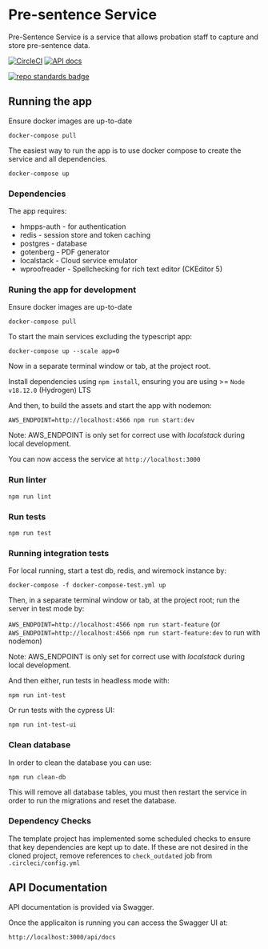 # Pre-sentence Service

Pre-Sentence Service is a service that allows probation staff to capture and store pre-sentence data. 

[![CircleCI](https://circleci.com/gh/ministryofjustice/pre-sentence-service/tree/main.svg?style=svg)](https://circleci.com/gh/ministryofjustice/pre-sentence-service)
[![API docs](https://img.shields.io/badge/API_docs_-view-85EA2D.svg?logo=swagger)](https://pre-sentence-service-dev.hmpps.service.justice.gov.uk/api/docs)

[![repo standards badge](https://img.shields.io/badge/dynamic/json?color=blue&style=for-the-badge&logo=github&label=MoJ%20Compliant&query=%24.result&url=https%3A%2F%2Foperations-engineering-reports.cloud-platform.service.justice.gov.uk%2Fapi%2Fv1%2Fcompliant_public_repositories%2Fpre-sentence-service)](https://operations-engineering-reports.cloud-platform.service.justice.gov.uk/public-github-repositories.html#pre-sentence-service "Link to report")

## Running the app
Ensure docker images are up-to-date

`docker-compose pull`

The easiest way to run the app is to use docker compose to create the service and all dependencies.

`docker-compose up`

### Dependencies
The app requires: 
* hmpps-auth - for authentication
* redis - session store and token caching
* postgres - database
* gotenberg - PDF generator
* localstack - Cloud service emulator
* wproofreader - Spellchecking for rich text editor (CKEditor 5)

### Runing the app for development

Ensure docker images are up-to-date

`docker-compose pull`

To start the main services excluding the typescript app: 

`docker-compose up --scale app=0`

Now in a separate terminal window or tab, at the project root.

Install dependencies using `npm install`, ensuring you are using >= `Node v18.12.0` (Hydrogen) LTS

And then, to build the assets and start the app with nodemon:

`AWS_ENDPOINT=http://localhost:4566 npm run start:dev`

Note: AWS_ENDPOINT is only set for correct use with _localstack_ during local development.

You can now access the service at `http://localhost:3000`

### Run linter

`npm run lint`

### Run tests

`npm run test`

### Running integration tests

For local running, start a test db, redis, and wiremock instance by:

`docker-compose -f docker-compose-test.yml up`

Then, in a separate terminal window or tab, at the project root; run the server in test mode by:

`AWS_ENDPOINT=http://localhost:4566 npm run start-feature` (or `AWS_ENDPOINT=http://localhost:4566 npm run start-feature:dev` to run with nodemon)

Note: AWS_ENDPOINT is only set for correct use with _localstack_ during local development.

And then either, run tests in headless mode with:

`npm run int-test`
 
Or run tests with the cypress UI:

`npm run int-test-ui`

### Clean database

In order to clean the database you can use:

`npm run clean-db`

This will remove all database tables, you must then restart the service in order to run the migrations and reset the database. 

### Dependency Checks

The template project has implemented some scheduled checks to ensure that key dependencies are kept up to date.
If these are not desired in the cloned project, remove references to `check_outdated` job from `.circleci/config.yml`

## API Documentation

API documentation is provided via Swagger.

Once the applicaiton is running you can access the Swagger UI at:

`http://localhost:3000/api/docs`
